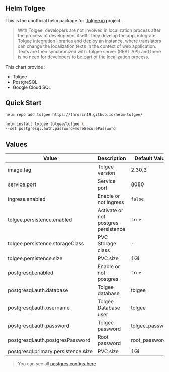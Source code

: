 ## Helm Tolgee

This is the unofficial helm package for [Tolgee.io](https://tolgee.io/) project.

> With Tolgee, developers are not involved in localization process after the process of development itself. They develop the app, integrate Tolgee integration libraries and deploy an instance, where translators can change the localization texts in the context of web application. Texts are then synchronized with Tolgee server (REST API) and there is no need for developers to be part of the localization process.

This chart provide :

- Tolgee
- PostgreSQL
- Google Cloud SQL

## Quick Start

```bash
helm repo add tolgee https://throrin19.github.io/helm-tolgee/

helm install tolgee tolgee/tolgee \
--set postgresql.auth.password=moreSecurePassword
```

## Values

| Value | Description | Default Value |
| --- | --- | --- |
| image.tag | Tolgee version | 2.30.3 |
| service.port | Service port | 8080 |
| ingress.enabled | Enable or not Ingress | `false` |
| tolgee.persistence.enabled | Activate or not postgres persistence | `true` |
| tolgee.persistence.storageClass | PVC Storage class | - |
| tolgee.persistence.size | PVC size | 1Gi |
| postgresql.enabled | Enable or not postgres | `true` |
| postgresql.auth.database | Tolgee database | tolgee |
| postgresql.auth.username | Tolgee Database user | tolgee |
| postgresql.auth.password | Tolgee password | tolgee_password |
| postgresql.auth.postgresPassword | Root password | root_password |
| postgresql.primary.persistence.size | PVC size | 1Gi |

> You can see all [postgres configs here](https://artifacthub.io/packages/helm/bitnami/postgresql)